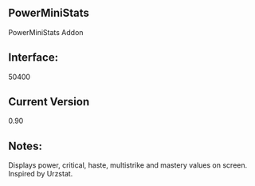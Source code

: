 ## PowerMiniStats
PowerMiniStats Addon

## Interface: 
50400

## Current Version
0.90

## Notes: 
Displays power, critical, haste, multistrike and mastery values on screen. Inspired by Urzstat.

